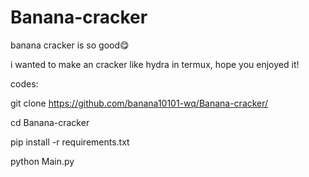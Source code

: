 # Banana-cracker

banana cracker is so good😋

i wanted to make an cracker like hydra in termux, hope you enjoyed it!

codes:

git clone https://github.com/banana10101-wq/Banana-cracker/

cd Banana-cracker

pip install -r requirements.txt

python Main.py


